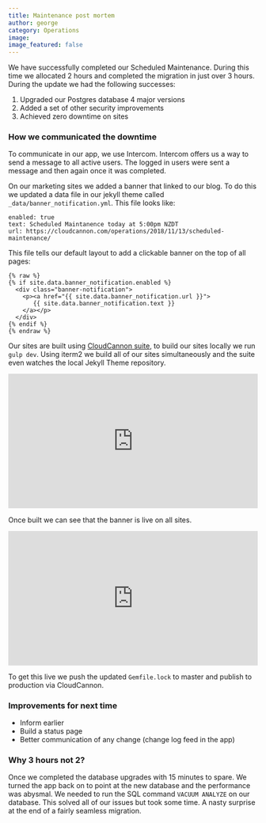 ```yaml
---
title: Maintenance post mortem
author: george
category: Operations
image:
image_featured: false
---
```


We have successfully completed our Scheduled Maintenance. During this time we allocated 2 hours and completed the migration in just over 3 hours. During the update we had the following successes:

1. Upgraded our Postgres database 4 major versions
2. Added a set of other security improvements
3. Achieved zero downtime on sites

### How we communicated the downtime

To communicate in our app, we use Intercom. Intercom offers us a way to send a message to all active users. The logged in users were sent a message and then again once it was completed.

On our marketing sites we added a banner that linked to our blog. To do this we updated a data file in our jekyll theme called `_data/banner_notification.yml`. This file looks like:

```
enabled: true
text: Scheduled Maintanence today at 5:00pm NZDT
url: https://cloudcannon.com/operations/2018/11/13/scheduled-maintenance/
```

This file tells our default layout to add a clickable banner on the top of all pages:

```
{% raw %}
{% if site.data.banner_notification.enabled %}
  <div class="banner-notification">
    <p><a href="{{ site.data.banner_notification.url }}">
       {{ site.data.banner_notification.text }}
    </a></p>
  </div>
{% endif %}
{% endraw %}
```

Our sites are built using [CloudCannon suite](https://suite.cloudcannon.com), to build our sites locally we run `gulp dev`. Using iterm2 we build all of our sites simultaneously and the suite even watches the local Jekyll Theme repository.

<div style='position:relative;padding-bottom:54%' class="screenshot"><iframe src='https://gfycat.com/ifr/HiddenMammothGrayfox' frameborder='0' scrolling='no' width='100%' height='100%' style='position:absolute;top:0;left:0' allowfullscreen></iframe></div>

Once built we can see that the banner is live on all sites.

<div style='position:relative;padding-bottom:54%' class="screenshot"><iframe src='https://gfycat.com/ifr/OnlyThickBushsqueaker' frameborder='0' scrolling='no' width='100%' height='100%' style='position:absolute;top:0;left:0' allowfullscreen></iframe></div>

To get this live we push the updated `Gemfile.lock` to master and publish to production via CloudCannon.

### Improvements for next time

* Inform earlier
* Build a status page
* Better communication of any change (change log feed in the app)

### Why 3 hours not 2?

Once we completed the database upgrades with 15 minutes to spare. We turned the app back on to point at the new database and the performance was abysmal. We needed to run the SQL command&nbsp;`VACUUM ANALYZE`&nbsp;on our database. This solved all of our issues but took some time. A nasty surprise at the end of a fairly seamless migration.

&nbsp;

&nbsp;